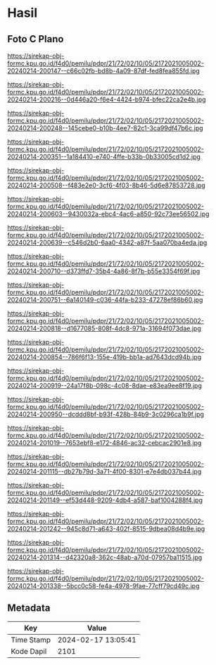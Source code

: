 # Hasil

## Foto C Plano

https://sirekap-obj-formc.kpu.go.id/f4d0/pemilu/pdpr/21/72/02/10/05/2172021005002-20240214-200147--c66c02fb-bd8b-4a09-87df-fed8fea855fd.jpg

https://sirekap-obj-formc.kpu.go.id/f4d0/pemilu/pdpr/21/72/02/10/05/2172021005002-20240214-200216--0d446a20-f6e4-4424-b974-bfec22ca2e4b.jpg

https://sirekap-obj-formc.kpu.go.id/f4d0/pemilu/pdpr/21/72/02/10/05/2172021005002-20240214-200248--145cebe0-b10b-4ee7-82c1-3ca99df47b6c.jpg

https://sirekap-obj-formc.kpu.go.id/f4d0/pemilu/pdpr/21/72/02/10/05/2172021005002-20240214-200351--1a184410-e740-4ffe-b33b-0b33005cd1d2.jpg

https://sirekap-obj-formc.kpu.go.id/f4d0/pemilu/pdpr/21/72/02/10/05/2172021005002-20240214-200508--f483e2e0-3cf6-4f03-8b46-5d6e87853728.jpg

https://sirekap-obj-formc.kpu.go.id/f4d0/pemilu/pdpr/21/72/02/10/05/2172021005002-20240214-200603--9430032a-ebc4-4ac6-a850-92c73ee56502.jpg

https://sirekap-obj-formc.kpu.go.id/f4d0/pemilu/pdpr/21/72/02/10/05/2172021005002-20240214-200639--c546d2b0-6aa0-4342-a87f-5aa070ba4eda.jpg

https://sirekap-obj-formc.kpu.go.id/f4d0/pemilu/pdpr/21/72/02/10/05/2172021005002-20240214-200710--d373ffd7-35b4-4a86-8f7b-b55e3354f69f.jpg

https://sirekap-obj-formc.kpu.go.id/f4d0/pemilu/pdpr/21/72/02/10/05/2172021005002-20240214-200751--6a140149-c036-44fa-b233-47278ef86b60.jpg

https://sirekap-obj-formc.kpu.go.id/f4d0/pemilu/pdpr/21/72/02/10/05/2172021005002-20240214-200818--d1677085-808f-4dc8-971a-31694f073dae.jpg

https://sirekap-obj-formc.kpu.go.id/f4d0/pemilu/pdpr/21/72/02/10/05/2172021005002-20240214-200854--786f6f13-155e-419b-bb1a-ad7643dcd94b.jpg

https://sirekap-obj-formc.kpu.go.id/f4d0/pemilu/pdpr/21/72/02/10/05/2172021005002-20240214-200919--24a17f8b-098c-4c08-8dae-e83ea9ee8f19.jpg

https://sirekap-obj-formc.kpu.go.id/f4d0/pemilu/pdpr/21/72/02/10/05/2172021005002-20240214-200950--dcddd8bf-b93f-428b-84b9-3c0296ca1b9f.jpg

https://sirekap-obj-formc.kpu.go.id/f4d0/pemilu/pdpr/21/72/02/10/05/2172021005002-20240214-201019--7653ebf8-e172-4846-ac32-cebcac2901e8.jpg

https://sirekap-obj-formc.kpu.go.id/f4d0/pemilu/pdpr/21/72/02/10/05/2172021005002-20240214-201115--db27b79d-3a71-4f00-8301-e7e4db037b44.jpg

https://sirekap-obj-formc.kpu.go.id/f4d0/pemilu/pdpr/21/72/02/10/05/2172021005002-20240214-201149--ef53d448-9209-4db4-a587-baf1004288f4.jpg

https://sirekap-obj-formc.kpu.go.id/f4d0/pemilu/pdpr/21/72/02/10/05/2172021005002-20240214-201242--945c8d71-a643-402f-8515-9dbea08d4b9e.jpg

https://sirekap-obj-formc.kpu.go.id/f4d0/pemilu/pdpr/21/72/02/10/05/2172021005002-20240214-201314--d42320a8-362c-48ab-a70d-07957ba11515.jpg

https://sirekap-obj-formc.kpu.go.id/f4d0/pemilu/pdpr/21/72/02/10/05/2172021005002-20240214-201338--5bcc0c58-fe4a-4978-9fae-77cff79cd49c.jpg


## Metadata

| Key        | Value               |
| ---------- | ------------------- |
| Time Stamp | 2024-02-17 13:05:41 |
| Kode Dapil | 2101                |



